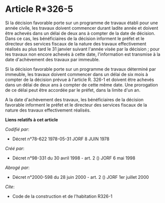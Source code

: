 # Article R*326-5

Si la décision favorable porte sur un programme de travaux établi pour une année civile, les travaux doivent commencer durant
ladite année et doivent être achevés dans un délai de deux ans à compter de la date de décision. Dans ce cas, les
bénéficiaires de la décision informent le préfet et le directeur des services fiscaux de la nature des travaux effectivement
réalisés au plus tard le 31 janvier suivant l'année visée par la décision ; pour les travaux non encore achevés à cette date,
l'information est transmise à la date d'achèvement des travaux par immeuble.

Si la décision favorable porte sur un programme de travaux déterminé par immeuble, les travaux doivent commencer dans un
délai de six mois à compter de la décision prévue à l'article R. 326-1 et doivent être achevés dans un délai de deux ans à
compter de cette même date. Une prorogation de ce délai peut être accordée par le préfet, dans la limite d'un an.

A la date d'achèvement des travaux, les bénéficiaires de la décision favorable informent le préfet et le directeur des
services fiscaux de la nature des travaux effectivement réalisés.

**Liens relatifs à cet article**

_Codifié par_:

  - Décret n°78-622 1978-05-31 JORF 8 JUIN 1978

_Créé par_:

  - Décret n°98-331 du 30 avril 1998 - art. 2 () JORF 6 mai 1998

_Abrogé par_:

  - Décret n°2000-598 du 28 juin 2000 - art. 2 () JORF 1er juillet 2000

_Cite_:

  - Code de la construction et de l'habitation R326-1
